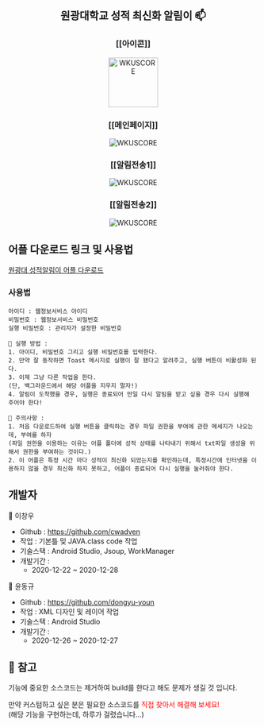 <h2 align="center">원광대학교 성적 최신화 알림이 📫</h2>

<h3 align="center">[[아이콘]]</h3>
<p align="center">
<img alt="WKUSCORE" src="https://github.com/cwadven/WKU_SCHOOL_SCORE_ALARM_APK/blob/master/assets/score.png" width="100"/>
</p>

<h3 align="center">[[메인페이지]]</h3>
<p align="center">
<img alt="WKUSCORE" src="https://github.com/cwadven/WKU_SCHOOL_SCORE_ALARM_APK/blob/master/assets/page1.jpg?raw=true"/>
</p>

<h3 align="center">[[알림전송1]]</h3>
<p align="center">
<img alt="WKUSCORE" src="https://github.com/cwadven/WKU_SCHOOL_SCORE_ALARM_APK/blob/master/assets/page2.jpg?raw=true"/>
</p>

<h3 align="center">[[알림전송2]]</h3>
<p align="center">
<img alt="WKUSCORE" src="https://github.com/cwadven/WKU_SCHOOL_SCORE_ALARM_APK/blob/master/assets/page3.jpg?raw=true"/>
</p>

## 어플 다운로드 링크 및 사용법

[원광대 성적알림이 어플 다운로드](https://github.com/cwadven/WKU_SCHOOL_SCORE_ALARM_APK/blob/master/assets/wkuscore.zip "원광대 성적알림이 어플 다운로드")

### 사용법

~~~
아이디 : 웹정보서비스 아이디
비밀번호 : 웹정보서비스 비밀번호
실행 비밀번호 : 관리자가 설정한 비밀번호

📔 실행 방법 :
1. 아이디, 비밀번호 그리고 실행 비밀번호를 입력한다.
2. 만약 잘 동작하면 Toast 메시지로 실행이 잘 됐다고 알려주고, 실행 버튼이 비활성화 된다.
3. 이제 그냥 다른 작업을 한다.
(단, 백그라운드에서 해당 어플을 지우지 말자!)
4. 알림이 도착했을 경우, 실행은 종료되어 만일 다시 알림을 받고 싶을 경우 다시 실행해 주어야 한다!

🚧 주의사항 : 
1. 처음 다운로드하여 실행 버튼을 클릭하는 경우 파일 권한을 부여에 관한 메세지가 나오는데, 부여를 하자
(파일 권한을 이용하는 이유는 어플 폴더에 성적 상태를 나타내기 위해서 txt파일 생성을 위해서 권한을 부여하는 것이다.)
2. 이 어플은 특정 시간 마다 성적이 최신화 되었는지를 확인하는데, 특정시간에 인터넷을 이용하지 않을 경우 최신화 하지 못하고, 어플이 종료되어 다시 실행을 눌러줘야 한다.
~~~

## 개발자

👤 이창우

- Github : https://github.com/cwadven
- 작업 : 기본틀 및 JAVA.class code 작업
- 기술스택 : Android Studio, Jsoup, WorkManager
- 개발기간 :
    - 2020-12-22 ~ 2020-12-28


👤 윤동규

- Github : https://github.com/dongyu-youn
- 작업 : XML 디자인 및 레이어 작업
- 기술스택 : Android Studio
- 개발기간 :
    - 2020-12-26 ~ 2020-12-27

## 🎇 참고

기능에 중요한 소스코드는 제거하여 build를 한다고 해도 문제가 생길 것 입니다.

만약 커스텀하고 싶은 분은 필요한 소스코드를 <span style="color:red">직접 찾아서 해결해 보세요!</span><br>
(해당 기능을 구현하는데, 하루가 걸렸습니다...)